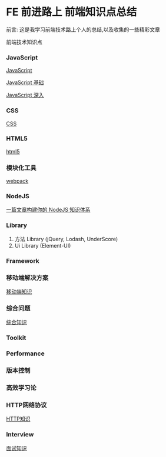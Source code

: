 # FE 前进路上 前端知识点总结

<p>前言: 这是我学习前端技术路上个人的总结,以及收集的一些精彩文章</p>

前端技术知识点

### JavaScript

[JavaScript](./JavaScript/JavaScript核心知识.md)

[JavaScript 基础](./JavaScript/README.md)

[JavaScript 深入](./JavaScriptPlus/README.md)

### CSS

[CSS](https://github.com/ClarenceC/CSS-learn)

### HTML5
[html5](./html5/html知识.md)

### 模块化工具

[webpack](https://github.com/ClarenceC/webpack-learn)

### NodeJS

[一篇文章构建你的 NodeJS 知识体系](https://juejin.im/post/5c4c0ee8f265da61117aa527?utm_source=gold_browser_extension)

### Library
1. 方法 Library (jQuery, Lodash, UnderScore)
2. Ui Library (Element-UI)


### Framework

### 移动端解决方案

[移动端知识](./mobile/mobile知识.md)

### 综合问题

[综合知识](./Comprehensive/comprehensive知识点.md)

### Toolkit

### Performance

### 版本控制

### 高效学习论

### HTTP网络协议

[HTTP知识](./HTTP/http协议知识点.md)

### Interview

[面试知识](https://github.com/ClarenceC/InterviewBook)






